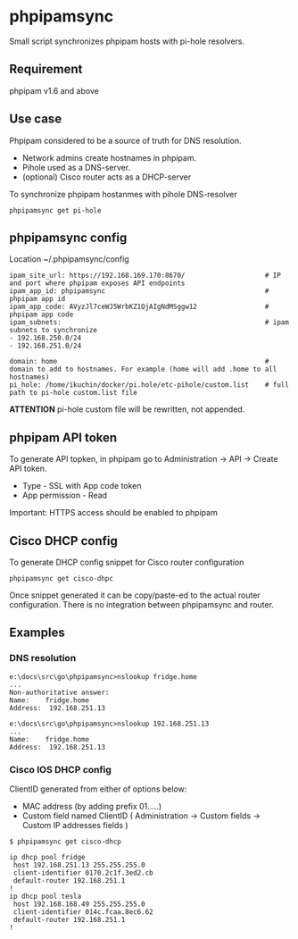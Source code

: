 # phpipamsync

Small script synchronizes phpipam hosts with pi-hole resolvers. 

## Requirement

phpipam v1.6 and above

## Use case

Phpipam considered to be a source of truth for DNS resolution. 
* Network admins create hostnames in phpipam. 
* Pihole used as a DNS-server.
* (optional) Cisco router acts as a DHCP-server

To synchronize phpipam hostanmes with pihole DNS-resolver 
```
phpipamsync get pi-hole
```

## phpipamsync config

Location ~/.phpipamsync/config

```
ipam_site_url: https://192.168.169.170:8670/                    # IP and port where phpipam exposes API endpoints
ipam_app_id: phpipamsync                                        # phpipam app id
ipam_app_code: AVyzJl7ceWJ5WrbKZ1QjAIgNdMSggw12                 # phpipam app code
ipam_subnets:                                                   # ipam subnets to synchronize
- 192.168.250.0/24
- 192.168.251.0/24

domain: home                                                    # domain to add to hostnames. For example (home will add .home to all hostnames)
pi_hole: /home/ikuchin/docker/pi.hole/etc-pihole/custom.list    # full path to pi-hole custom.list file 
```

**ATTENTION** pi-hole custom file will be rewritten, not appended.

## phpipam API token

To generate API topken, in phpipam go to Administration -> API -> Create API token. 

* Type - SSL with App code token
* App permission - Read

Important:  HTTPS access should be enabled to phpipam

## Cisco DHCP config

To generate DHCP config snippet for Cisco router configuration 

```
phpipamsync get cisco-dhpc
```

Once snippet generated it can be copy/paste-ed to the actual router configuration. There is no integration between phpipamsync and router.

## Examples

### DNS resolution

```
e:\docs\src\go\phpipamsync>nslookup fridge.home
...
Non-authoritative answer:
Name:    fridge.home
Address:  192.168.251.13

e:\docs\src\go\phpipamsync>nslookup 192.168.251.13
...
Name:    fridge.home
Address:  192.168.251.13
```

### Cisco IOS DHCP config

ClientID generated from either of options below:
* MAC address (by adding prefix 01.....)
* Custom field named ClientID ( Administration -> Custom fields -> Custom IP addresses fields )

```
$ phpipamsync get cisco-dhcp

ip dhcp pool fridge
 host 192.168.251.13 255.255.255.0
 client-identifier 0170.2c1f.3ed2.cb
 default-router 192.168.251.1
!
ip dhcp pool tesla
 host 192.168.168.49 255.255.255.0
 client-identifier 014c.fcaa.8ec6.62
 default-router 192.168.251.1
!
```

